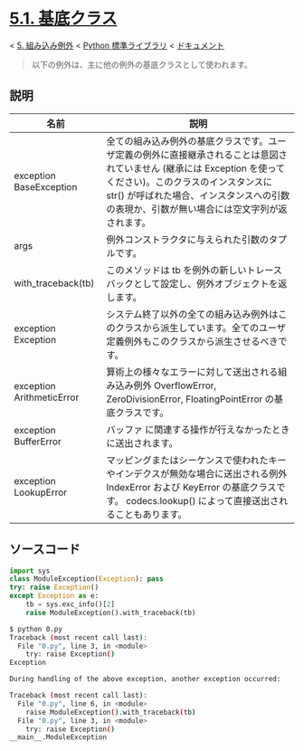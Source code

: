 # [5.1. 基底クラス](https://docs.python.jp/3/library/exceptions.html#base-classes)

< [5. 組み込み例外](https://docs.python.jp/3/library/exceptions.html#built-in-exceptions) < [Python 標準ライブラリ](https://docs.python.jp/3/library/index.html#the-python-standard-library) < [ドキュメント](https://docs.python.jp/3/index.html)

> 以下の例外は、主に他の例外の基底クラスとして使われます。

## 説明

名前|説明
----|----
exception BaseException|全ての組み込み例外の基底クラスです。ユーザ定義の例外に直接継承されることは意図されていません (継承には Exception を使ってください)。このクラスのインスタンスに str() が呼ばれた場合、インスタンスへの引数の表現か、引数が無い場合には空文字列が返されます。
args|例外コンストラクタに与えられた引数のタプルです。
with_traceback(tb)|このメソッドは tb を例外の新しいトレースバックとして設定し、例外オブジェクトを返します。
exception Exception|システム終了以外の全ての組み込み例外はこのクラスから派生しています。全てのユーザ定義例外もこのクラスから派生させるべきです。
exception ArithmeticError|算術上の様々なエラーに対して送出される組み込み例外 OverflowError, ZeroDivisionError, FloatingPointError の基底クラスです。
exception BufferError|バッファ に関連する操作が行えなかったときに送出されます。
exception LookupError|マッピングまたはシーケンスで使われたキーやインデクスが無効な場合に送出される例外 IndexError および KeyError の基底クラスです。 codecs.lookup() によって直接送出されることもあります。

## ソースコード

```python
import sys
class ModuleException(Exception): pass
try: raise Exception()
except Exception as e:
    tb = sys.exc_info()[2]
    raise ModuleException().with_traceback(tb)
```
```sh
$ python 0.py 
Traceback (most recent call last):
  File "0.py", line 3, in <module>
    try: raise Exception()
Exception

During handling of the above exception, another exception occurred:

Traceback (most recent call last):
  File "0.py", line 6, in <module>
    raise ModuleException().with_traceback(tb)
  File "0.py", line 3, in <module>
    try: raise Exception()
__main__.ModuleException
```

